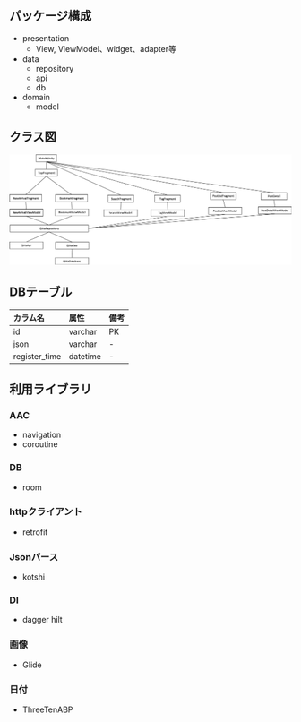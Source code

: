 ## パッケージ構成

- presentation
    - View, ViewModel、widget、adapter等
- data
    - repository
    - api
    - db
- domain
    - model

## クラス図
![クラス図](class_fig.png)

## DBテーブル

|カラム名|属性|備考|
|:--|:--|:--|
|id|varchar|PK|
|json|varchar|-|
|register_time|datetime|-|

## 利用ライブラリ
### AAC
- navigation
- coroutine

### DB
- room

### httpクライアント
- retrofit

### Jsonパース
- kotshi

### DI
- dagger hilt

### 画像
- Glide

### 日付
- ThreeTenABP
